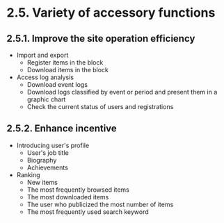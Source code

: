 # 2.5. Variety of accessory functions

## 2.5.1. Improve the site operation efficiency <a id="2-5-1-improve-the-site-operation-efficiency"></a>

* Import and export
  * Register items in the block
  * Download items in the block
* Access log analysis
  * Download event logs
  * Download logs classified by event or period and present them in a graphic chart
  * Check the current status of users and registrations

## 2.5.2. Enhance incentive <a id="2-5-2-enhance-incentive"></a>

* Introducing user's profile
  * User's job title
  * Biography
  * Achievements
* Ranking
  * New items
  * The most frequently browsed items
  * The most downloaded items
  * The user who publicized the most number of items
  * The most frequently used search keyword

